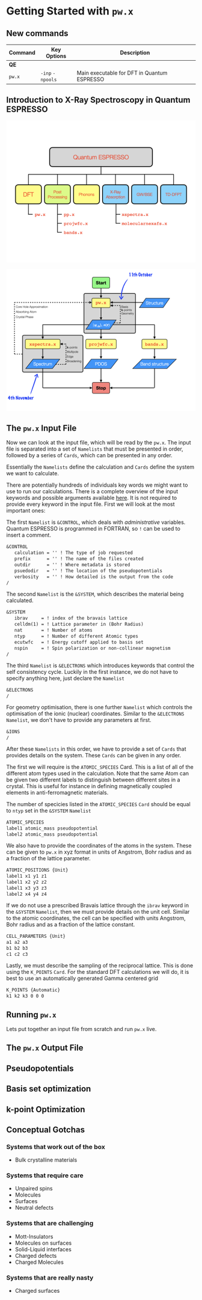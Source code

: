 
# Getting Started with <code>pw.x</code>

## New commands

| Command | Key Options | Description |
| ------- | ----------- | ----------- |
| <b>QE</b> |  |  |
<code>pw.x</code> | <code>-inp</code> <code>-npools</code> | Main executable for DFT in Quantum ESPRESSO |

## Introduction to X-Ray Spectroscopy in Quantum ESPRESSO

![ESPRESSO](Figures/espressoWorkFlows/espressoWorkFlows.001.png)

![WORKFLOW](Figures/espressoWorkFlows/espressoWorkFlows.002.png)

## The <code>pw.x</code> Input File

Now we can look at the input file, which will be read by the <code>pw.x</code>.
The input file is separated into a set of <code>Namelists</code> that must be presented in
order, followed by a series of <code>Cards</code>, which can be presented in any order.

Essentially the <code>Namelists</code> define the calculation and <code>Cards</code>
define the system we want to calculate.

There are potentially hundreds of individuals key words we might want to use to run our
calculations.
There is a complete overview of the input keywords and possible arguments available
[here](https://www.quantum-espresso.org/Doc/INPUT_PW.html). It is not required to provide
every keyword in the input file. First we will look at the most important ones:

The first <code>Namelist</code> is <code>&CONTROL</code>, which deals with <em>administrative</em>
variables. Quantum ESPRESSO is programmed in FORTRAN, so <code>!</code> can be used to
insert a comment.

    &CONTROL
       calculation = '' ! The type of job requested
       prefix      = '' ! The name of the files created
       outdir      = '' ! Where metadata is stored
       psuedodir   = '' ! The location of the pseudopotentials
       verbosity   = '' ! How detailed is the output from the code
    /

The second <code>Namelist</code> is the <code>&SYSTEM</code>, which describes the material being
calculated.

    &SYSTEM
       ibrav     = ! index of the bravais lattice
       celldm(1) = ! Lattice parameter in (Bohr Radius)
       nat       = ! Number of atoms
       ntyp      = ! Number of different Atomic types
       ecutwfc   = ! Energy cutoff applied to basis set
       nspin     = ! Spin polarization or non-collinear magnetism
    /

The third <code>Namelist</code> is <code>&ELECTRONS</code> which introduces keywords that control the
self consistency cycle.
Luckily in the first instance, we do not have to specify anything here, just declare the
<code>Namelist</code>

    &ELECTRONS
    /

For geometry optimisation, there is one further <code>Namelist</code> which controls the
optimisation of the ionic (nuclear) coordinates. Similar to the <code>&ELECTRONS</code>
<code>Namelist</code>, we don't have to provide any parameters at first.

    &IONS
    / 

After these <code>Namelists</code> in this order, we have to provide a set of
<code>Cards</code> that provides details on the system.
These <code>Cards</code> can be given in any order.

The first we will require is the <code>ATOMIC_SPECIES</code> Card.
This is a list of all of the different atom types used in the calculation.
Note that the same Atom can be given two different labels to distinguish between different
sites in a crystal. This is useful for instance in defining magnetically coupled elements
in anti-ferromagnetic materials.

The number of specicies listed in the <code>ATOMIC_SPECIES</code> <code>Card</code> should
be equal to <code>ntyp</code> set in the <code>&SYSTEM</code> <code>Namelist</code>

    ATOMIC_SPECIES
    label1 atomic_mass pseudopotential
    label2 atomic_mass pseudopotential

We also have to provide the coordinates of the atoms in the system.
These can be given to <code>pw.x</code> in xyz format in units of Angstrom, Bohr radius
and as a fraction of the lattice parameter.

    ATOMIC_POSITIONS {Unit}
    label1 x1 y1 z1
    label1 x2 y2 z2
    label1 x3 y3 z3
    label2 x4 y4 z4

If we do not use a prescribed Bravais lattice through the <code>ibrav</code> keyword in
the <code>&SYSTEM</code> <code>Namelist</code>, then we must provide details on the unit
cell. Similar to the atomic coordinates, the cell can be specified with units Angstrom,
Bohr radius and as a fraction of the lattice constant.

    CELL_PARAMETERS {Unit}
    a1 a2 a3
    b1 b2 b3
    c1 c2 c3

Lastly, we must describe the sampling of the reciprocal lattice. 
This is done using the <code>K_POINTS</code> <code>Card</code>.
For the standard DFT calculations we will do, it is best to use an automatically generated
Gamma centered grid

    K_POINTS {Automatic}
    k1 k2 k3 0 0 0

## Running <code>pw.x</code>

Lets put together an input file from scratch and run <code>pw.x</code> live.

## The <code>pw.x</code> Output File

## Pseudopotentials

## Basis set optimization

## <b>k</b>-point Optimization 

## Conceptual Gotchas

### Systems that work out of the box

 - Bulk crystalline materials

### Systems that require care

 - Unpaired spins
 - Molecules
 - Surfaces
 - Neutral defects

### Systems that are challenging

 - Mott-Insulators
 - Molecules on surfaces
 - Solid-Liquid interfaces
 - Charged defects
 - Charged Molecules

### Systems that are really nasty

 - Charged surfaces
